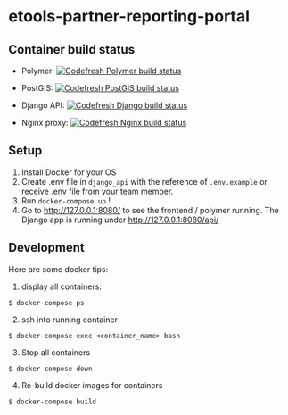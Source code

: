 # etools-partner-reporting-portal

## Container build status
* Polymer: [![Codefresh Polymer build status]( https://g.codefresh.io/api/badges/build?repoOwner=unicef&repoName=etools-partner-reporting-portal&branch=develop&pipelineName=polymer&accountName=UNICEF&type=cf-2)]( https://g.codefresh.io/repositories/unicef/etools-partner-reporting-portal/builds?filter=trigger:build;branch:develop;service:58d57dc1d28e8f0100907a76~polymer)

* PostGIS: [![Codefresh PostGIS build status]( https://g.codefresh.io/api/badges/build?repoOwner=unicef&repoName=etools-partner-reporting-portal&branch=develop&pipelineName=db&accountName=UNICEF&type=cf-2)]( https://g.codefresh.io/repositories/unicef/etools-partner-reporting-portal/builds?filter=trigger:build;branch:develop;service:58d57dc1d28e8f0100907a76~db)

* Django API: [![Codefresh Django build status]( https://g.codefresh.io/api/badges/build?repoOwner=unicef&repoName=etools-partner-reporting-portal&branch=develop&pipelineName=django_api&accountName=UNICEF&type=cf-2)]( https://g.codefresh.io/repositories/unicef/etools-partner-reporting-portal/builds?filter=trigger:build;branch:develop;service:58d57dc1d28e8f0100907a76~django_api)

* Nginx proxy: [![Codefresh Nginx build status]( https://g.codefresh.io/api/badges/build?repoOwner=unicef&repoName=etools-partner-reporting-portal&branch=develop&pipelineName=proxy&accountName=UNICEF&type=cf-2)]( https://g.codefresh.io/repositories/unicef/etools-partner-reporting-portal/builds?filter=trigger:build;branch:develop;service:58d57dc1d28e8f0100907a76~proxy)

## Setup
1. Install Docker for your OS
2. Create .env file in `django_api` with the reference of `.env.example` or receive .env file from your team member.
3. Run `docker-compose up` !
4. Go to http://127.0.0.1:8080/ to see the frontend / polymer running. The Django app is running under http://127.0.0.1:8080/api/

## Development
Here are some docker tips:
   1. display all containers:
   ```
   $ docker-compose ps
   ```
   2. ssh into running container
   ```
   $ docker-compose exec <container_name> bash
   ```
   3. Stop all containers
   ```
   $ docker-compose down
   ```
   4. Re-build docker images for containers
   ```
   $ docker-compose build
   ```
